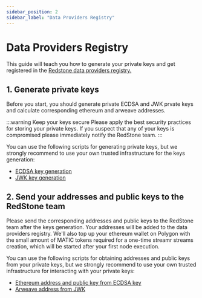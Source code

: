 ```yaml
---
sidebar_position: 2
sidebar_label: "Data Providers Registry"
---
```


# Data Providers Registry

This guide will teach you how to generate your private keys and get registered in the [Redstone data providers registry.](https://github.com/redstone-finance/redstone-oracles-monorepo/blob/main/packages/oracles-smartweave-contracts/src/contracts/redstone-oracle-registry/initial-state.json)

## 1. Generate private keys

Before you start, you should generate private ECDSA and JWK prvate keys and calculate corresponding ethereum and arweave addresses.

:::warning Keep your keys secure
Please apply the best security practices for storing your private keys. If you suspect that any of your keys is compromised please immediately notify the RedStone team.
:::

You can use the following scripts for generating private keys, but we strongly recommend to use your own trusted infrastructure for the keys generation:

- [ECDSA key generation](https://github.com/redstone-finance/redstone-oracles-monorepo/blob/main/packages/oracle-node/tools/ethereum/generate-random-private-key.js)
- [JWK key generation](https://github.com/redstone-finance/redstone-oracles-monorepo/blob/main/packages/oracle-node/tools/arweave/generate-new-jwk.js)

## 2. Send your addresses and public keys to the RedStone team

Please send the corresponding addresses and public keys to the RedStone team after the keys generation. Your addresses will be added to the data providers registry. We'll also top up your ethereum wallet on Polygon with the small amount of MATIC tokens required for a one-time streamr streams creation, which will be started after your first node execution.

You can use the following scripts for obtaining addresses and public keys from your private keys, but we strongly recommend to use your own trusted infrastructure for interacting with your private keys:

- [Ethereum address and public key from ECDSA key](https://github.com/redstone-finance/redstone-oracles-monorepo/blob/main/packages/oracle-node/tools/ethereum/get-details-from-private-key.js)
- [Arweave address from JWK](https://github.com/redstone-finance/redstone-oracles-monorepo/blob/main/packages/oracle-node/tools/arweave/get-address-for-jwk.js)
